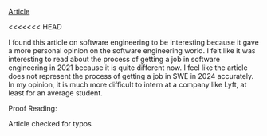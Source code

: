 [Article](https://hbr.org/2021/07/career-crush-what-is-it-like-to-be-a-software-engineer)

<<<<<<< HEAD
<p>I found this article on software engineering to be interesting because it gave a more personal opinion on the software engineering world. I felt like it was interesting to read about the process of getting a job in software engineering in 2021 because it is quite different now. I feel like the article does not represent the process of getting a job in SWE in 2024 accurately. In my opinion, it is much more difficult to intern at a company like Lyft, at least for an average student. <p>

Proof Reading:

Article checked for typos
